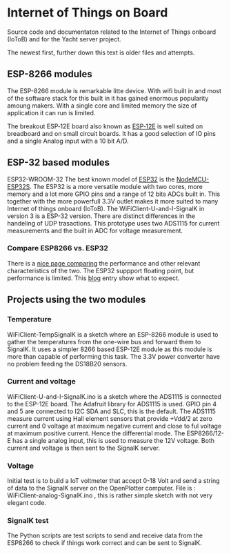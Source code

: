 # Internet of Things on Board

Source code and documentaton related to the Internet of Things onboard
(IoToB) and for the Yacht server project.

The newest first, further down this text is older files and attempts. 

## ESP-8266 modules 

The ESP-8266 module is remarkable litte device. With wifi built in and
most of the software stack for this built in it has gained enormous
popularity amoung makers. With a single core and limited memory the
size of application it can run is limited. 

The breakout ESP‑12E board also known as
[ESP‑12E](https://en.wikipedia.org/wiki/NodeMCU) is well suited on
breadboard and on small circuit boards. It has a good selection of IO
pins and a single Analog input with a 10 bit A/D.

## ESP-32 based modules

ESP32-WROOM-32 The best known model of
[ESP32](https://en.wikipedia.org/wiki/ESP32) is the
[NodeMCU-ESP32S](https://docs.zerynth.com/latest/official/board.zerynth.nodemcu_esp32/docs/index.html).
The ESP32 is a more versatile module with two cores, more memory and a
lot more GPIO pins and a range of 12 bits ADCs built in. This together
with the more powerfull 3.3V outlet makes it more suited to many
Internet of things onboard (IoToB). The WiFiClient-U-and-I-SignalK in
version 3 is a ESP-32 version. There are distinct differences in the
handeling of UDP trasactions. This prototype uses two ADS1115 for
current measurements and the built in ADC for voltage measurement.

### Compare ESP8266 vs. ESP32
There is a [nice page comparing](https://makeradvisor.com/esp32-vs-esp8266) the performance 
and other relevant characteristics of the two.
The ESP32 suppport floating point, but performance is limited. This 
[blog](https://blog.classycode.com/esp32-floating-point-performance-6e9f6f567a69) entry 
show what to expect. 


## Projects using the two modules

### Temperature 
WiFiClient-TempSignalK is a sketch where an ESP-8266 module is used to
gather the temperatures from the one-wire bus and forward them to
SignalK. It uses a simpler 8266 based ESP-12E module as this module is
more than capable of performing this task. The 3.3V power converter
have no problem feeding the DS18B20 sensors.

### Current and voltage
WiFiClient-U-and-I-SignalK.ino is a sketch where the ADS1115 is
connected to the ESP-12E board. The Adafruit library for ADS1115 is
used. GPIO pin 4 and 5 are connected to I2C SDA and SLC, this is the
default.  The ADS1115 measure current using Hall element sensors that
provide +Vdd/2 at zero current and 0 voltage at maximum negative
current and close to ful voltage at maximum positive current. Hence
the differential mode.  The ESP8266/12-E has a single analog input,
this is used to measure the 12V voltage.  Both current and voltage is
then sent to the SignalK server.

### Voltage
Initial test is to build a IoT voltmeter that accept 0-18 Volt and
send a string of data to the SignalK server on the OpenPlotter
computer. File is : WiFiClient-analog-SignalK.ino , this is rather
simple sketch with not very elegant code.


### SignalK test
The Python scripts are test scripts to send and receive data from the
ESP8266 to check if things work correct and can be sent to SignalK.

